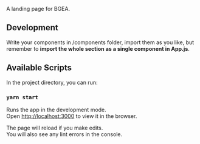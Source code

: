 A landing page for BGEA.

## Development
Write your components in /components folder, import them as you like, but remember to <b>import the whole section as a single component in App.js</b>.

## Available Scripts

In the project directory, you can run:

### `yarn start`

Runs the app in the development mode.<br />
Open [http://localhost:3000](http://localhost:3000) to view it in the browser.

The page will reload if you make edits.<br />
You will also see any lint errors in the console.
